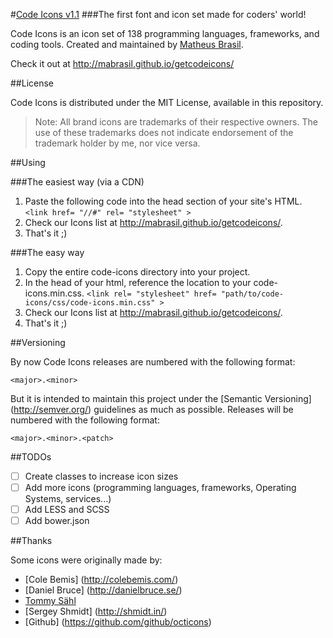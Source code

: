 #[Code Icons v1.1](http://mabrasil.github.io/getcodeicons/)
###The first font and icon set made for coders' world!

Code Icons is an icon set of 138 programming languages, frameworks, and coding tools.
Created and maintained by [Matheus Brasil](https://github.com/mabrasil/).

Check it out at http://mabrasil.github.io/getcodeicons/

##License

Code Icons is distributed under the MIT License, available in this repository.

> Note: All brand icons are trademarks of their respective owners. The use of these trademarks does not indicate endorsement of the trademark holder by me, nor vice versa.

##Using

###The easiest way (via a CDN)

1. Paste the following code into the head section of your site's HTML.
`<link href= "//#" rel= "stylesheet" >`
2. Check our Icons list at http://mabrasil.github.io/getcodeicons/.
3. That's it ;)

###The easy way

1. Copy the entire code-icons directory into your project.
2. In the head of your html, reference the location to your code-icons.min.css.
   `<link rel= "stylesheet" href= "path/to/code-icons/css/code-icons.min.css" >`
3. Check our Icons list at http://mabrasil.github.io/getcodeicons/.
4. That's it ;)

##Versioning

By now Code Icons releases are numbered with the following format:

`<major>.<minor>`

But it is intended to maintain this project under the [Semantic Versioning] (http://semver.org/) guidelines as much as possible. Releases will be numbered with the following format:

`<major>.<minor>.<patch>`

##TODOs

- [ ] Create classes to increase icon sizes
- [ ] Add more icons (programming languages, frameworks, Operating Systems, services...)
- [ ] Add LESS and SCSS
- [ ] Add bower.json

##Thanks

Some icons were originally made by:
* [Cole Bemis] (http://colebemis.com/)
* [Daniel Bruce] (http://danielbruce.se/)
* [Tommy Sähl](http://tommysahl.com/)
* [Sergey Shmidt] (http://shmidt.in/)
* [Github] (https://github.com/github/octicons)